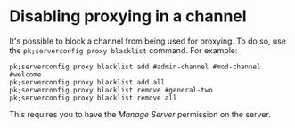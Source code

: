 # Disabling proxying in a channel
It's possible to block a channel from being used for proxying. To do so, use the `pk;serverconfig proxy blacklist` command. For example:

    pk;serverconfig proxy blacklist add #admin-channel #mod-channel #welcome
    pk;serverconfig proxy blacklist add all
    pk;serverconfig proxy blacklist remove #general-two
    pk;serverconfig proxy blacklist remove all
    
This requires you to have the *Manage Server* permission on the server. 